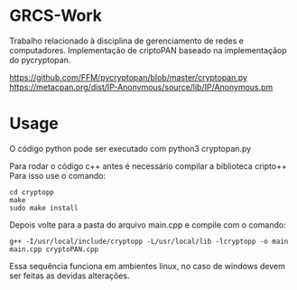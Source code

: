 # GRCS-Work
Trabalho relacionado à disciplina de gerenciamento de redes e computadores.
Implementação de criptoPAN baseado na implementaçãop do pycryptopan.

https://github.com/FFM/pycryptopan/blob/master/cryptopan.py
https://metacpan.org/dist/IP-Anonymous/source/lib/IP/Anonymous.pm


# Usage
O código python pode ser executado com python3 cryptopan.py

Para rodar o código c++ antes é necessário compilar a biblioteca cripto++
Para isso use o comando:
```
cd cryptopp
make
sudo make install
```

Depois volte para a pasta do arquivo main.cpp e compile com o comando:
```
g++ -I/usr/local/include/cryptopp -L/usr/local/lib -lcryptopp -o main main.cpp cryptoPAN.cpp
```

Essa sequência funciona em ambientes linux, no caso de windows devem ser feitas as devidas alterações.

